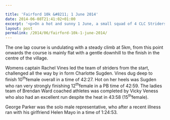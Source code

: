 ```yaml
---

title: 'Fairford 10k &#8211; 1 June 2014'
date: 2014-06-08T21:41:02+01:00
excerpt: '<p>On a hot and sunny 1 June, a small squad of 4 CLC Striders took part in the Fairford 10km. </p>'
layout: post
permalink: /2014/06/fairford-10k-1-june-2014/
---
```

The one lap course is undulating with a steady climb at 5km, from this point onwards the course is mainly flat with a gentle downhill to the finish in the centre of the village.

Womens captain Rachel Vines led the team of striders from the start, challenged all the way by in form Charlotte Sugden. Vines dug deep to finish 10<sup>th</sup>female overall in a time of 42:27. Hot on her heels was Sugden who ran very strongly finishing 12<sup>th</sup>female in a PB time of 42:59. The ladies team of Brendan Ward coached athletes was completed by Vicky Veness who also had an excellent run despite the heat in 43:58 (15<sup>th</sup>female).

George Parker was the solo male representative, who after a recent illness ran with his girlfriend Helen Mayo in a time of 1:24:53.